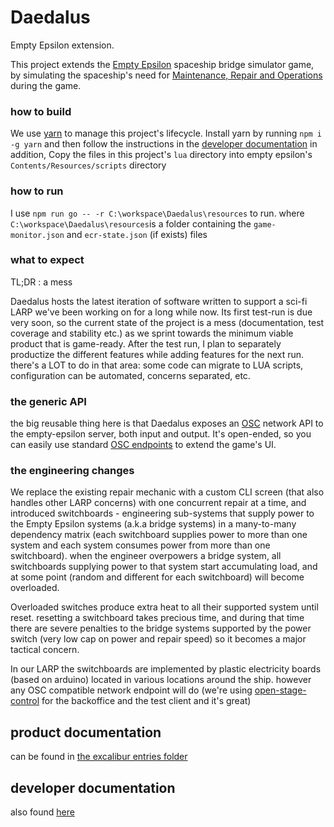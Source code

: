 # Daedalus
Empty Epsilon extension.

This project extends the [Empty Epsilon](http://daid.github.io/EmptyEpsilon/) spaceship bridge simulator game,
by simulating the spaceship's need for [Maintenance, Repair and Operations](https://en.wikipedia.org/wiki/Maintenance,_repair_and_operations) during the game.

### how to build
We use [yarn](https://yarnpkg.com/en/) to manage this project's lifecycle. Install yarn by running `npm i -g yarn` and then follow the instructions in the [developer documentation](./resources/entries/daedalus-developer.md)
in addition, Copy the files in this project's `lua` directory into empty epsilon's `Contents/Resources/scripts` directory
 
### how to run
I use `npm run go -- -r C:\workspace\Daedalus\resources` to run. where `C:\workspace\Daedalus\resources`is a folder containing the `game-monitor.json` and  `ecr-state.json` (if exists) files

### what to expect
TL;DR : a mess

Daedalus hosts the latest iteration of software written to support a sci-fi LARP we've been working on for a long while now. Its first test-run is due very soon, so the current state of the project is a mess (documentation, test coverage and stability etc.) as we sprint towards the minimum viable product that is game-ready. After the test run, I plan to  separately productize the different features while adding features for the next run. there's a LOT to do in that area: some code can migrate to LUA scripts, configuration can be automated, concerns separated, etc. 

### the generic API
the big reusable thing here is that Daedalus exposes an [OSC](http://opensoundcontrol.org/osc) network API to the empty-epsilon server, both input and output. It's open-ended, so you can easily use standard [OSC endpoints](https://github.com/amir-arad/awesome-osc) to extend the game's UI. 

### the engineering changes
We replace the existing repair mechanic with a custom CLI screen (that also handles other LARP concerns) with one concurrent repair at a time, and introduced switchboards - engineering sub-systems that supply power to the Empty Epsilon systems (a.k.a bridge systems) in a many-to-many dependency matrix (each switchboard supplies power to more than one system and each system consumes power from more than one switchboard). when the engineer overpowers a bridge system, all switchboards supplying power to that system start accumulating load, and at some point (random and different for each switchboard) will become overloaded. 

Overloaded switches produce extra heat to all their supported system until reset. resetting a switchboard takes precious time, and during that time there are severe penalties to the bridge systems supported by the power switch (very low cap on power and repair speed) so it becomes a major tactical concern. 

In our LARP the switchboards are implemented by plastic electricity boards (based on arduino) located in various locations around the ship. however any OSC compatible network endpoint will do (we're using [open-stage-control](https://github.com/jean-emmanuel/open-stage-control) for the backoffice and the test client and it's great)

## product documentation
can be found in [the excalibur entries folder](./resources/entries)

## developer documentation
also found [here](./resources/entries/daedalus-developer.md)
